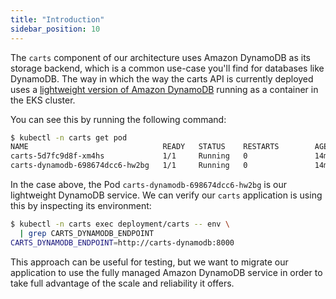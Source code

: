 ```yaml
---
title: "Introduction"
sidebar_position: 10
---
```


The `carts` component of our architecture uses Amazon DynamoDB as its storage backend, which is a common use-case you'll find for databases like DynamoDB. The way in which the way the carts API is currently deployed uses a [lightweight version of Amazon DynamoDB](https://docs.aws.amazon.com/amazondynamodb/latest/developerguide/DynamoDBLocal.html) running as a container in the EKS cluster. 

You can see this by running the following command:

```bash
$ kubectl -n carts get pod 
NAME                              READY   STATUS    RESTARTS        AGE
carts-5d7fc9d8f-xm4hs             1/1     Running   0               14m
carts-dynamodb-698674dcc6-hw2bg   1/1     Running   0               14m
```

In the case above, the Pod `carts-dynamodb-698674dcc6-hw2bg` is our lightweight DynamoDB service. We can verify our `carts` application is using this by inspecting its environment:

```bash
$ kubectl -n carts exec deployment/carts -- env \
  | grep CARTS_DYNAMODB_ENDPOINT
CARTS_DYNAMODB_ENDPOINT=http://carts-dynamodb:8000
```

This approach can be useful for testing, but we want to migrate our application to use the fully managed Amazon DynamoDB service in order to take full advantage of the scale and reliability it offers.
